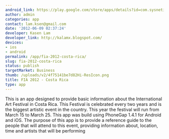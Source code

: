 ```yaml
---
android_link: https://play.google.com/store/apps/details?id=com.sysnetik.FIASched12
author: admin
categories: app
contact: lam.ksen@gmail.com
date: '2012-06-09 02:37:24'
developer: Kasen Lam
developer_link: http://kalamx.blogspot.com/
devices: 
- ios
- android
permalink: /app/fia-2012-costa-rica/
slug: fia-2012-costa-rica
status: publish
targetMarket: Business
thumb: /uploads/v2/4f75141be7d82Hi-ResIcon.png
title: FIA 2012 - Costa Rica
type: app
---
```


This is an app designed to provide basic information about the International Art Festival in Costa Rica. This Festival is celebrated every two years and is the biggest artistic event in the country. This year the festival will run from March 15 to March 25. This app was build using PhoneGap 1.4.1 for Android and iOS. The purpose of this app is to provide a reference guide to the people that will attend to this event, providing information about, location, time and artists that will be performing